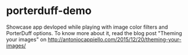 # porterduff-demo

Showcase app devloped while playing with image color filters and PorterDuff options.
To know more about it, read the blog post "Theming your images" on http://antoniocappiello.com/2015/12/20/theming-your-images/
